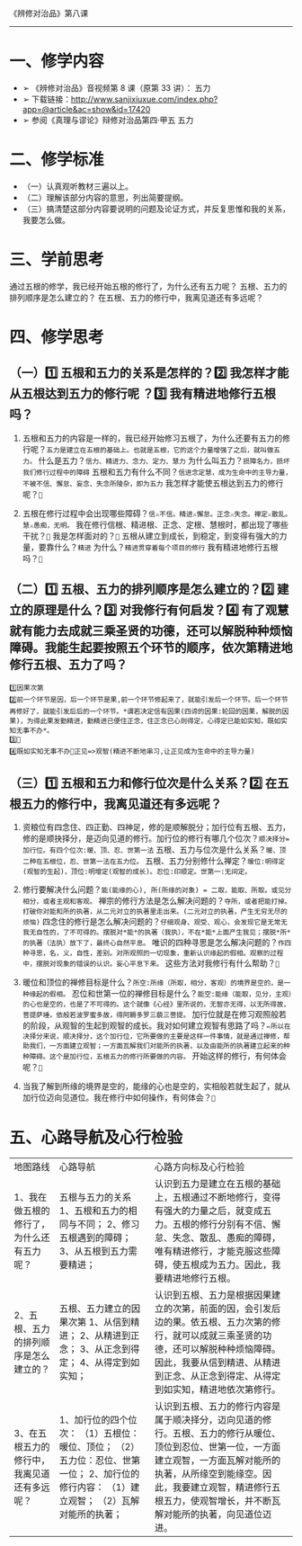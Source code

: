 《辨修对治品》第八课

---

# 一、修学内容

- ➢ 《辨修对治品》音视频第 8 课（原第 33 讲）： 五力
- ➢ 下载链接：http://www.sanjixiuxue.com/index.php?app=@article&ac=show&id=17420
- ➢ 参阅《真理与谬论》辩修对治品第四·甲五 五力

# 二、修学标准

- （一）认真观听教材三遍以上。
- （二）理解该部分内容的意思，列出简要提纲。
- （三）搞清楚这部分内容要说明的问题及论证方式，并反复思惟和我的关系，我要怎么做。

# 三、学前思考

通过五根的修学，我已经开始五根的修行了，为什么还有五力呢？
五根、五力的排列顺序是怎么建立的？
在五根、五力的修行中，我离见道还有多远呢？

# 四、修学思考

## （一）1️⃣ 五根和五力的关系是怎样的？2️⃣ 我怎样才能从五根达到五力的修行呢 ？3️⃣ 我有精进地修行五根吗？

1. 五根和五力的内容是一样的，我已经开始修习五根了，为什么还要有五力的修行呢？`五力是建立在五根的基础上。也就是五根，它的这个力量增强了之后，就叫做五力。`
   什么是五力？`信力、精进力、念力、定力、慧力`
   为什么叫五力？`损障名力，损坏我们修行过程中的障碍`
   五根和五力有什么不同？`信进念定慧，成为生命中的主导力量，不被不信、懈怠、妄念、失念所陵杂，即为五力`
   我怎样才能使五根达到五力的修行呢？`💬`

2. 五根在修行过程中会出现哪些障碍？`信⚔️不信。精进⚔️懈怠。正念⚔️失念。禅定⚔️散乱。慧⚔️愚痴，无明。`
   我在修行信根、精进根、正念、定根、慧根时，都出现了哪些干扰？`💬`
   我是怎样面对的？`💬`
   五根从建立到成长，到稳定，到变得有强大的力量，要靠什么？`精进`
   为什么？`精进贯穿着每个项目的修行`
   我有精进地修行五根吗？`💬`

## （二）1️⃣ 五根、五力的排列顺序是怎么建立的？2️⃣ 建立的原理是什么？3️⃣ 对我修行有何启发？4️⃣ 有了观慧就有能力去成就三乘圣贤的功德，还可以解脱种种烦恼障碍。我能生起要按照五个环节的顺序，依次第精进地修行五根、五力了吗？

```
1️⃣因果次第
2️⃣前一个环节是因，后一个环节是果,前一个环节修起来了，就能引发后一个环节。后一个环节再修好了，就能引发后后的一个环节。*谓若决定信有因果(四谛的因果:轮回的因果，解脱的因果)，为得此果发勤精进，勤精进已便住正念，住正念已心则得定，心得定已能如实知，既如实知无事不办*。
3️⃣💬
4️⃣既如实知无事不办💬正见=>观智(精进不断地串习,让正见成为生命中的主导力量)
```

## （三）1️⃣ 五根和五力和修行位次是什么关系？2️⃣ 在五根五力的修行中，我离见道还有多远呢？

1. 资粮位有四念住、四正勤、四神足，修的是顺解脱分；加行位有五根、五力，修的是顺抉择分，是迈向见道的修行。加行位的修行有哪几个位次？`顺决择分=加行位。有四个位次:暖、顶、忍、世第一法`
   五根、五力与位次是什么关系？`暖、顶二种在五根位，忍、世第一法在五力位。`
   五根、五力分别修什么禅定？`暧位:明得定(观智的生起)，顶位:明增定(观智的成长)。忍位:印顺定。世第一:无间定。`

2. 修行要解决什么问题？`能(能缘的心), 所(所缘的对象) = 二取，能取、所取。或见分相分，或者主观和客观。`
   禅宗的修行方法是怎么解决问题的？`夺所，或者把能打掉。打破你对能和所的执著，从二元对立的执著里走出来。(二元对立的执著，产生无穷无尽的烦恼)`
   四念住的修行是怎么解决问题的？`仔细观身、观受、观心，会发现它是无常无我无自性的，了不可得的。摆脱对*能*的执著（我执），不在*能*上面产生我见；摆脱*所*的执著（法执）放下了，最终心自然平息。`
   唯识的四种寻思是怎么解决问题的？`作四种寻思，名，义，自性，差别。对所观照的一切现象，重新认识缘起的假相。观察的过程中，摆脱对现象的错误的认识。妄心平息下来。`
   这些方法对我修行有什么帮助？`💬`

3. 暖位和顶位的禅修目标是什么？`所空:所缘（所取，相分，客观）的境界是空的，是一种缘起的假相。`
   忍位和世第一位的禅修目标是什么？`能空:能缘（能取，见分，主观）的心也是空的，也是了不可得的。这个就像《心经》里所说的，无智亦无得，以无所得故，菩提萨埵，依般若波罗蜜多故，得阿耨多罗三藐三菩提。`
   加行位就是在修习观照般若的阶段，从观智的生起到观智的成长。我对如何建立观智有思路了吗？`✏️所以在决择分来说，顺决择分，这个加行位，它所要做的主要是这样一件事情，就是通过禅修，帮助我们，一方面建立观智；一方面瓦解我们对能所的执著，以及由能所的执著建立起来的种种障碍。这个是加行位，五根五力的修行所要做的内容。`
   开始这样的修行，有何体会呢？`💬`

4. 当我了解到所缘的境界是空的，能缘的心也是空的，实相般若就生起了，就从加行位迈向见道位。我在修行中如何操作，有何体会？`💬`

# 五、心路导航及心行检验

<table>

<tr>
    <td>地图路线</td>
    <td>心路导航</td>
    <td>心路方向标及心行检验</td>
</tr>

<tr>
    <td>1、我在做五根的修行了，为什么还有五力呢？</td>
    <td>五根与五力的关系
            1、五根和五力的相同与不同；
            2、修习五根遇到的障碍；
            3、从五根到五力需要精进；
    </td>
    <td>认识到五力是建立在五根的基础上，五根通过不断地修行，变得有强大的力量之后，就变成五力。五根的修行分别有不信、懈怠、失念、散乱、愚痴的障碍，唯有精进修行，才能克服这些障碍，使五根成为五力。因此，我要精进地修行五根。</td>
</tr>

<tr>
    <td>2、五根、五力的排列顺序是怎么建立的？</td>
    <td>五根、五力建立的因果次第
            1、从信到精进；
            2、从精进到正念；
            3、从正念到得定；
            4、从得定到如实知；
    </td>
    <td>认识到五根、五力是根据因果建立的次第，前面的因，会引发后边的果。依五根、五力次第的修行，就可以成就三乘圣贤的功德，还可以解脱种种烦恼障碍。因此，我要从信到精进、从精进到正念、从正念到得定、从得定到如实知，精进地依次第修行。</td>
</tr>

<tr>
    <td>3、在五根五力的修行中，我离见道还有多远呢？</td>
    <td>1、加行位的四个位次：
        （1）五根位：暖位、顶位；
        （2）五力位：忍位、世第一位；
        2、加行位的修行内容：
        （1）建立观智；
        （2）瓦解对能所的执著；
    </td>
    <td>认识到五根、五力的修行内容是属于顺决择分，迈向见道的修行。五根、五力的修行从暖位、顶位到忍位、世第一位，一方面建立观智，一方面瓦解对能所的执著，从所缘空到能缘空。因此，我要建立观智，精进修行五根五力，使观智增长，并不断瓦解对能所的执著，向见道位迈进。</td>
</tr>

</table>
